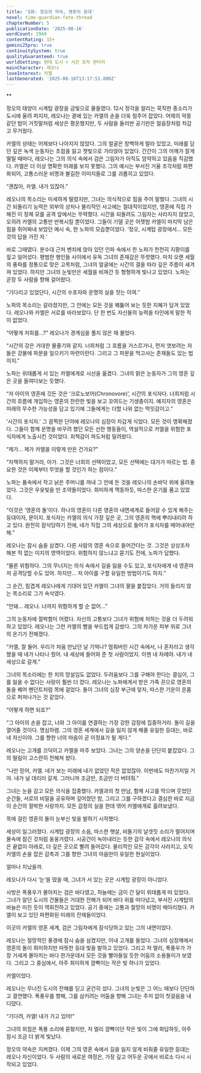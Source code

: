 ```yaml
---
title: '5화: 정오의 약속, 영혼의 등대'
novel: time-guardian-fate-thread
chapterNumber: 5
publicationDate: '2025-08-16'
wordCount: 2949
contentRating: 15+
gemini25pro: true
continuitySystem: true
qualityGuaranteed: true
worldSetting: 현대 도시 + 시간 조작 판타지
mainCharacter: 레오나
loveInterest: 카엘
lastGenerated: '2025-08-16T13:17:51.800Z'
---
```

**

정오의 태양이 시계탑 광장을 금빛으로 물들였다. 12시 정각을 알리는 묵직한 종소리가 도시에 울려 퍼지자, 레오나는 곁에 있는 카엘의 손을 더욱 힘주어 잡았다. 어제의 악몽 같던 밤이 거짓말처럼 세상은 평온했지만, 두 사람을 둘러싼 공기만은 얼음장처럼 차갑고 무거웠다.

카엘의 상태는 어제보다 나아지지 않았다. 그의 얼굴은 창백하게 말라 있었고, 미래를 담던 깊은 녹색 눈동자는 초점을 잃고 잿빛으로 가라앉아 있었다. 간간이 그의 어깨가 잘게 떨릴 때마다, 레오나는 그의 의식 속에서 검은 그림자가 아직도 암약하고 있음을 직감했다. 카엘은 더 이상 명확한 미래를 보지 못했다. 그의 예시는 부서진 거울 조각처럼 파편화되어, 고통스러운 비명과 불길한 이미지들로 그를 괴롭히고 있었다.

“괜찮아, 카엘. 내가 있잖아.”

레오나의 목소리는 미세하게 떨렸지만, 그녀는 의식적으로 힘을 주어 말했다. 그녀의 시간 되돌리기 능력은 외부의 상처나 물리적인 사고에는 절대적이었지만, 영혼에 직접 가해진 이 정체 모를 공격 앞에서는 무력했다. 시간을 되돌려도 그림자는 사라지지 않았고, 오히려 카엘의 고통만 반복시킬 뿐이었다. 그들이 기댈 곳은 어젯밤 카엘이 마지막 남은 힘을 쥐어짜내 보았던 예시 속, 한 노파의 모습뿐이었다. ‘정오, 시계탑 광장에서… 모든 것의 답을 가진 자.’

바로 그때였다. 분수대 근처 벤치에 앉아 있던 인파 속에서 한 노파가 천천히 지팡이를 짚고 일어섰다. 평범한 행인들 사이에서 유독 그녀의 존재감은 뚜렷했다. 마치 오랜 세월의 풍파를 정통으로 맞은 고목처럼, 그녀의 얼굴에는 시간의 결을 따라 깊은 주름이 새겨져 있었다. 하지만 그녀의 눈빛만은 세월을 비껴간 듯 형형하게 빛나고 있었다. 노파는 곧장 두 사람을 향해 걸어왔다.

“기다리고 있었단다, 시간의 수호자와 운명의 실을 잣는 이여.”

노파의 목소리는 갈라졌지만, 그 안에는 모든 것을 꿰뚫어 보는 듯한 지혜가 담겨 있었다. 레오나와 카엘은 서로를 바라보았다. 단 한 번도 자신들의 능력을 타인에게 말한 적이 없었다.

“어떻게 저희를…?” 레오나가 경계심을 풀지 않은 채 물었다.

“시간의 강은 거대한 물줄기와 같지. 너희처럼 그 흐름을 거스르거나, 먼저 엿보려는 자들은 강물에 파문을 일으키기 마련이란다. 그리고 그 파문을 먹고사는 존재들도 있는 법이지.”

노파는 위태롭게 서 있는 카엘에게로 시선을 옮겼다. 그녀의 맑은 눈동자가 그의 영혼 깊은 곳을 들여다보는 듯했다.

“저 아이의 영혼에 깃든 것은 ‘크로노보어(Chronovore)’, 시간의 포식자다. 너희처럼 시간의 흐름에 개입하는 영혼의 찬란한 빛을 보고 꼬여드는 기생충이지. 예지자의 영혼은 미래의 무수한 가능성을 담고 있기에 그들에게는 더할 나위 없는 먹잇감이고.”

‘시간의 포식자.’ 그 끔찍한 단어에 레오나의 심장이 차갑게 식었다. 모든 것이 명확해졌다. 그들이 함께 운명을 바꾸려 했던 모든 선한 행동들이, 역설적으로 카엘을 위험한 포식자에게 노출시킨 것이었다. 죄책감이 파도처럼 밀려왔다.

“제가… 제가 카엘을 이렇게 만든 건가요?”

“자책하지 말거라, 아가. 그것은 너희의 선택이었고, 모든 선택에는 대가가 따르는 법. 중요한 것은 이제부터 무엇을 할 것인가 하는 점이다.”

노파는 품속에서 작고 낡은 주머니를 꺼내 그 안에 든 것을 레오나의 손바닥 위에 올려놓았다. 그것은 우윳빛을 띤 조약돌이었다. 희미하게 맥동하듯, 따스한 온기를 품고 있었다.

“이것은 ‘영혼의 돌’이다. 하나의 영혼이 다른 영혼의 내면세계로 들어갈 수 있게 해주는 등대이자, 문이지. 포식자는 카엘의 의식 가장 깊은 곳, 그의 영혼의 핵에 뿌리내리려 하고 있다. 완전히 잠식당하기 전에, 네가 직접 그의 세상으로 들어가 포식자를 떼어내야만 해.”

레오나는 잠시 숨을 삼켰다. 다른 사람의 영혼 속으로 들어간다는 것. 그것은 상상조차 해본 적 없는 미지의 영역이었다. 위험하지 않느냐고 묻기도 전에, 노파가 답했다.

“물론 위험하다. 그의 무너지는 의식 속에서 길을 잃을 수도 있고, 포식자에게 네 영혼마저 공격당할 수도 있어. 하지만… 저 아이를 구할 유일한 방법이기도 하지.”

그 순간, 힘겹게 레오나에게 기대어 있던 카엘이 그녀의 팔을 붙잡았다. 거의 들리지 않는 목소리로 그가 속삭였다.

“안돼… 레오나. 너까지 위험하게 할 순 없어…”

그의 눈동자에 절박함이 어렸다. 자신의 고통보다 그녀가 위험에 처하는 것을 더 두려워하고 있었다. 레오나는 그런 카엘의 뺨을 부드럽게 감쌌다. 그의 차가운 피부 위로 그녀의 온기가 전해졌다.

“카엘, 잘 들어. 우리가 처음 만났던 날 기억나? 멈춰버린 시간 속에서, 나 혼자라고 생각했을 때 네가 나타나 줬어. 내 세상에 들어와 준 첫 사람이었지. 이젠 내 차례야. 내가 네 세상으로 갈게.”

그녀의 목소리에는 한 치의 망설임도 없었다. 두려움보다 그를 구해야 한다는 결심이, 그를 잃을 수 없다는 사랑이 훨씬 더 컸다. 레오나는 노파에게서 받은 가죽 끈으로 영혼의 돌을 꿰어 펜던트처럼 목에 걸었다. 돌이 그녀의 심장 부근에 닿자, 따스한 기운이 온몸으로 퍼져나가는 것 같았다.

“어떻게 하면 되죠?”

“그 아이의 손을 잡고, 너와 그 아이를 연결하는 가장 강한 감정에 집중하거라. 돌이 길을 열어줄 것이다. 명심하렴. 그의 영혼 세계에서 길을 잃지 않게 해줄 유일한 등대는, 바로 네 자신이야. 그를 향한 너의 마음이 곧 이정표가 될 게다.”

레오나는 고개를 끄덕이고 카엘을 마주 보았다. 그녀는 그의 양손을 단단히 붙잡았다. 그의 떨림이 고스란히 전해져 왔다.

“나만 믿어, 카엘. 네가 보는 미래에 내가 없었던 적은 없었잖아. 이번에도 마찬가지일 거야. 내가 널 데리러 갈게. 그러니까 조금만, 조금만 더 버텨줘.”

그녀는 눈을 감고 모든 의식을 집중했다. 카엘과의 첫 만남, 함께 사고를 막으며 웃었던 순간들, 서로의 비밀을 공유하며 깊어졌던 밤, 그리고 그를 구하겠다고 결심한 바로 지금 이 순간의 절박한 사랑까지. 모든 감정의 실을 한데 엮어 카엘에게로 흘려보냈다.

목에 걸린 영혼의 돌이 눈부신 빛을 발하기 시작했다.

세상이 일그러졌다. 시계탑 광장의 소음, 따스한 햇살, 비둘기의 날갯짓 소리가 멀어지며 물속에 잠긴 것처럼 웅웅거렸다. 시공간이 녹아내리는 듯한 감각 속에서 레오나의 의식은 끝없이 아래로, 더 깊은 곳으로 빨려 들어갔다. 물리적인 모든 감각이 사라지고, 오직 카엘의 손을 잡은 감촉과 그를 향한 그녀의 마음만이 유일한 현실이었다.

얼마나 지났을까.

레오나가 다시 ‘눈’을 떴을 때, 그녀가 서 있는 곳은 시계탑 광장이 아니었다.

사방은 폭풍우가 몰아치는 검은 바다였고, 하늘에는 금이 간 달이 위태롭게 떠 있었다. 그녀가 알던 도시의 건물들은 거대한 잔해가 되어 바다 위를 떠다녔고, 부서진 시계탑의 바늘은 미친 듯이 역회전하고 있었다. 공기 중에는 고통과 절망의 비명이 메아리쳤다. 카엘이 보고 있던 파편화된 미래의 잔재들이었다.

이곳이 카엘의 영혼 세계, 검은 그림자에게 잠식당하고 있는 그의 내면이었다.

레오나는 절망적인 풍경에 잠시 숨을 삼켰지만, 이내 고개를 들었다. 그녀의 심장께에서 영혼의 돌이 희미하지만 따뜻한 등대 빛을 발하고 있었다. 그리고 저 멀리, 폭풍우가 가장 거세게 몰아치는 바다 한가운데서 모든 것을 빨아들일 듯한 어둠의 소용돌이가 보였다. 그리고 그 중심에서, 아주 희미하게 깜빡이는 작은 빛 하나가 있었다.

카엘이었다.

레오나는 무너진 도시의 잔해를 딛고 굳건히 섰다. 그녀의 눈빛은 그 어느 때보다 단단하고 결연했다. 폭풍우를 향해, 그를 삼키려는 어둠을 향해 그녀는 주저 없이 첫걸음을 내디뎠다.

“기다려, 카엘! 내가 가고 있어!”

그녀의 외침은 폭풍 소리에 묻혔지만, 저 멀리 깜빡이던 작은 빛이 그에 화답하듯, 아주 잠시 조금 더 밝게 빛났다.

정오의 약속은 지켜졌다. 이제 그의 영혼 속에서 길을 잃지 않게 비춰줄 유일한 등대는 레오나 자신이었다. 두 사람의 새로운 여정은, 가장 깊고 어두운 곳에서 비로소 다시 시작되고 있었다.
